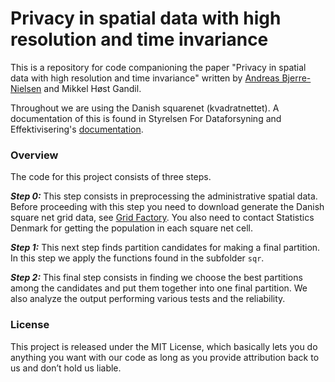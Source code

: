 # Privacy in spatial data with high resolution and time invariance

This is a repository for code companioning the paper "Privacy in spatial data with high resolution and time invariance" written by [Andreas Bjerre-Nielsen](abjer.github.io) and Mikkel Høst Gandil.

Throughout we are using the Danish squarenet (kvadratnettet). A documentation of this is found in  Styrelsen For Dataforsyning and Effektivisering's [documentation](http://www.sdfe.dk/media/gst/65230/kvadratnettet.pdf).

### Overview

The code for this project consists of three steps.

***Step 0:*** This step consists in preprocessing the administrative spatial data. Before proceeding with this step you need to download generate the Danish square net grid data, see [Grid Factory](http://www.routeware.dk/download.php). You also need to contact Statistics Denmark for getting the population in each square net cell.

***Step 1:*** This next step finds partition candidates for making a final partition. In this step we apply the functions found in the subfolder `sqr`.

***Step 2:*** This final step consists in finding we choose the best partitions among the candidates and put them together into one final partition. We also analyze the output performing various tests and the reliability.

### License
This project is released under the MIT License, which basically lets you do anything you want with our code as long as you provide attribution back to us and don’t hold us liable.
